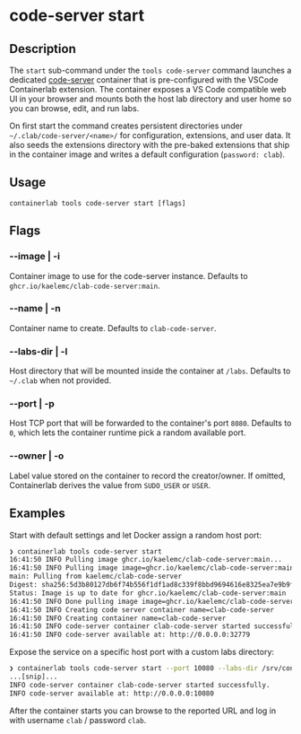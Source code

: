 # code-server start

## Description

The `start` sub-command under the `tools code-server` command launches a dedicated [code-server](https://github.com/coder/code-server) container that is pre-configured with the VSCode Containerlab extension. The container exposes a VS Code compatible web UI in your browser and mounts both the host lab directory and user home so you can browse, edit, and run labs.

On first start the command creates persistent directories under `~/.clab/code-server/<name>/` for configuration, extensions, and user data. It also seeds the extensions directory with the pre-baked extensions that ship in the container image and writes a default configuration (`password: clab`).

## Usage

```
containerlab tools code-server start [flags]
```

## Flags

### --image | -i

Container image to use for the code-server instance. Defaults to `ghcr.io/kaelemc/clab-code-server:main`.

### --name | -n

Container name to create. Defaults to `clab-code-server`.

### --labs-dir | -l

Host directory that will be mounted inside the container at `/labs`. Defaults to `~/.clab` when not provided.

### --port | -p

Host TCP port that will be forwarded to the container's port `8080`. Defaults to `0`, which lets the container runtime pick a random available port.

### --owner | -o

Label value stored on the container to record the creator/owner. If omitted, Containerlab derives the value from `SUDO_USER` or `USER`.

## Examples

Start with default settings and let Docker assign a random host port:

```bash
❯ containerlab tools code-server start
16:41:50 INFO Pulling image ghcr.io/kaelemc/clab-code-server:main...
16:41:50 INFO Pulling image image=ghcr.io/kaelemc/clab-code-server:main
main: Pulling from kaelemc/clab-code-server
Digest: sha256:5d3b80127db6f74b556f1df1ad8c339f8bbd9694616e8325ea7e9b9fe6065fe9
Status: Image is up to date for ghcr.io/kaelemc/clab-code-server:main
16:41:50 INFO Done pulling image image=ghcr.io/kaelemc/clab-code-server:main
16:41:50 INFO Creating code server container name=clab-code-server
16:41:50 INFO Creating container name=clab-code-server
16:41:50 INFO code-server container clab-code-server started successfully.
16:41:50 INFO code-server available at: http://0.0.0.0:32779
```

Expose the service on a specific host port with a custom labs directory:

```bash
❯ containerlab tools code-server start --port 10080 --labs-dir /srv/containerlab/labs
...[snip]...
INFO code-server container clab-code-server started successfully.
INFO code-server available at: http://0.0.0.0:10080
```

After the container starts you can browse to the reported URL and log in with username `clab` / password `clab`.
